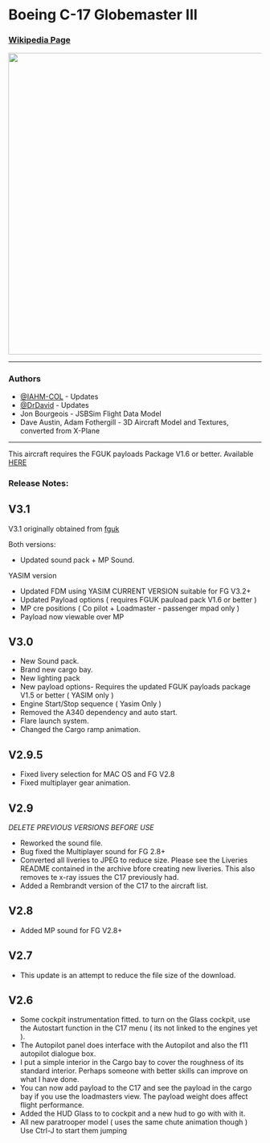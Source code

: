 Boeing C-17 Globemaster III
==========================

### [Wikipedia Page](https://en.wikipedia.org/wiki/Boeing_C-17_Globemaster_III)

<img src="https://upload.wikimedia.org/wikipedia/commons/3/36/C17_aircraft_alt.jpg"  width="600">

***

### Authors

* [@IAHM-COL](https://github.com/IAHM-COL) - Updates
* [@DrDavid](https://github.com/DrDavid)  - Updates
* Jon Bourgeois - JSBSim Flight Data Model
* Dave Austin, Adam Fothergill - 3D Aircraft Model and Textures, converted from X-Plane

****

This aircraft requires the FGUK payloads Package V1.6 or better. Available [HERE](https://github.com/FGMEMBERS/fgukpayloads)

### Release Notes:

V3.1
----

V3.1 originally obtained from [fguk](https://sites.google.com/view/fgukhangar/flightgear-uk-home-page/hangar/jets/c17-globemaster-iii?authuser=0)

Both versions:

* Updated sound pack + MP Sound.

YASIM version

* Updated FDM using YASIM CURRENT VERSION suitable for FG V3.2+
* Updated Payload options ( requires  FGUK pauload pack V1.6 or better )
* MP cre positions ( Co pilot + Loadmaster - passenger mpad only )
* Payload now viewable over MP

V3.0
-----

* New Sound pack.
* Brand new cargo bay.
* New lighting pack
* New payload options- Requires the updated FGUK payloads package V1.5 or better ( YASIM only )
* Engine Start/Stop sequence ( Yasim Only )
* Removed the A340 dependency and auto start.
* Flare launch system.
* Changed the Cargo ramp animation.

V2.9.5
------

* Fixed livery selection for MAC OS and FG V2.8
* Fixed multiplayer gear animation.

V2.9
----

*DELETE PREVIOUS VERSIONS BEFORE USE</i>*

* Reworked the sound file.
* Bug fixed the Multiplayer sound for FG 2.8+
* Converted all liveries to JPEG to reduce size. Please see the Liveries README contained in the archive bfore creating new liveries. This also removes te x-ray issues the C17 previously had.
* Added a Rembrandt version of the C17 to the aircraft list.

V2.8
----

* Added MP sound for FG V2.8+

V2.7
-----

* This update is an attempt to reduce the file size of the download.

V2.6
-----

* Some cockpit instrumentation fitted. to turn on the Glass cockpit, use the Autostart function in the C17 menu ( its not linked to the engines yet ).
* The Autopilot panel does interface with the Autopilot and also the f11 autopilot dialogue box.
* I put a simple interior in the Cargo bay to cover the roughness of its standard interior. Perhaps someone with better skills can improve on what I have done.
* You can now add payload to the C17 and see the payload in the cargo bay if you use the loadmasters view. The payload weight does affect flight performance.
* Added the HUD Glass to to cockpit and a new hud to go with with it.
* All new paratrooper model ( uses the same chute animation though ) Use Ctrl-J to start them jumping

